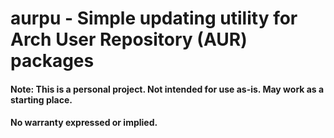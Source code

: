 # aurpu - Simple updating utility for Arch User Repository (AUR) packages

#### Note: This is a personal project. Not intended for use as-is. May work as a starting place.
#### No warranty expressed or implied.
